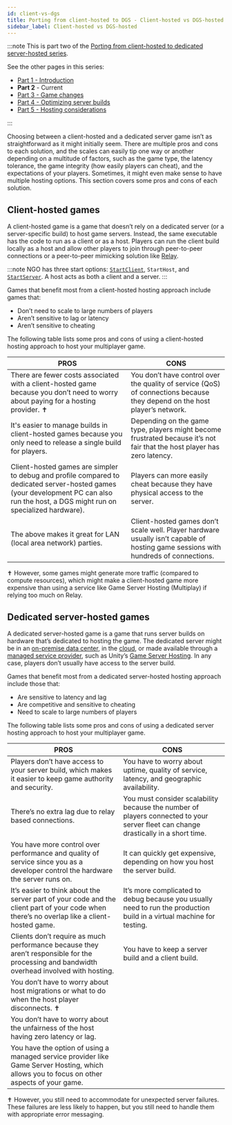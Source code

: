 ```yaml
---
id: client-vs-dgs
title: Porting from client-hosted to DGS - Client-hosted vs DGS-hosted
sidebar_label: Client-hosted vs DGS-hosted
---
```

:::note
This is part two of the [Porting from client-hosted to dedicated server-hosted series](../porting-to-dgs).

See the other pages in this series:

- [Part 1 - Introduction](../porting-to-dgs)
- **Part 2** - Current
- [Part 3 - Game changes](./porting-to-dgs-game-changes)
- [Part 4 - Optimizing server builds](./optimizing-server-builds)
- [Part 5 - Hosting considerations](./hosting-considerations)

:::

Choosing between a client-hosted and a dedicated server game isn’t as straightforward as it might initially seem. There are multiple pros and cons to each solution, and the scales can easily tip one way or another depending on a multitude of factors, such as the game type, the latency tolerance, the game integrity (how easily players can cheat), and the expectations of your players. Sometimes, it might even make sense to have multiple hosting options. This section covers some pros and cons of each solution.

## Client-hosted games

A client-hosted game is a game that doesn’t rely on a dedicated server (or a server-specific build) to host game servers. Instead, the same executable has the code to run as a client or as a host. Players can run the client build locally as a host and allow other players to join through peer-to-peer connections or a peer-to-peer mimicking solution like [Relay](https://docs.unity.com/relay/).

:::note
NGO has three start options: [`StartClient`](../api/Unity.Netcode.NetworkTransport#startclient), `StartHost`, and [`StartServer`](../api/Unity.Netcode.NetworkTransport#startserver). A host acts as both a client and a server.
:::

Games that benefit most from a client-hosted hosting approach include games that:

- Don’t need to scale to large numbers of players
- Aren’t sensitive to lag or latency
- Aren’t sensitive to cheating

The following table lists some pros and cons of using a client-hosted hosting approach to host your multiplayer game.

| PROS | CONS |
|---|---|
| There are fewer costs associated with a client-hosted game because you don’t need to worry about paying for a hosting provider. ✝ | You don’t have control over the quality of service (QoS) of connections because they depend on the host player’s network. |
| It's easier to manage builds in client-hosted games because you only need to release a single build for players. | Depending on the game type, players might become frustrated because it’s not fair that the host player has zero latency. |
| Client-hosted games are simpler to debug and profile compared to dedicated server-hosted games (your development PC can also run the host, a DGS might run on specialized hardware). | Players can more easily cheat because they have physical access to the server. |
| The above makes it great for LAN (local area network) parties. | Client-hosted games don’t scale well. Player hardware usually isn’t capable of hosting game sessions with hundreds of connections. |

✝ However, some games might generate more traffic (compared to compute resources), which might make a client-hosted game more expensive than using a service like Game Server Hosting (Multiplay) if relying too much on Relay.

## Dedicated server-hosted games

A dedicated server-hosted game is a game that runs server builds on hardware that’s dedicated to hosting the game. The dedicated server might be in an [on-premise data center](./hosting-considerations.md#developer-hosted-cloud), in the [cloud](./hosting-considerations#developer-hosted-cloud), or made available through a [managed service provider](#managed-service-provider), such as Unity’s [Game Server Hosting](https://docs.unity.com/game-server-hosting). In any case, players don’t usually have access to the server build.

Games that benefit most from a dedicated server-hosted hosting approach include those that:

- Are sensitive to latency and lag
- Are competitive and sensitive to cheating
- Need to scale to large numbers of players

The following table lists some pros and cons of using a dedicated server hosting approach to host your multiplayer game.

| PROS | CONS |
|---|---|
| Players don’t have access to your server build, which makes it easier to keep game authority and security. | You have to worry about uptime, quality of service, latency, and geographic availability. |
| There’s no extra lag due to relay based connections. | You must consider scalability because the number of players connected to your server fleet can change drastically in a short time. |
| You have more control over performance and quality of service since you as a developer control the hardware the server runs on. | It can quickly get expensive, depending on how you host the server build. |
| It’s easier to think about the server part of your code and the client part of your code when there’s no overlap like a client-hosted game. | It’s more complicated to debug because you usually need to run the production build in a virtual machine for testing. |
| Clients don’t require as much performance because they aren’t responsible for the processing and bandwidth overhead involved with hosting. | You have to keep a server build and a client build. |
| You don’t have to worry about host migrations or what to do when the host player disconnects. ✝ |  |
| You don’t have to worry about the unfairness of the host having zero latency or lag. |  |
| You have the option of using a managed service provider like Game Server Hosting, which allows you to focus on other aspects of your game. |  |

✝ However, you still need to accommodate for unexpected server failures. These failures are less likely to happen, but you still need to handle them with appropriate error messaging.

